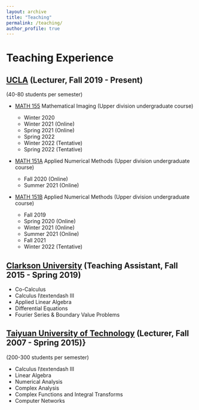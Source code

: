 ```yaml
---
layout: archive
title: "Teaching"
permalink: /teaching/
author_profile: true
---
```


Teaching Experience
================================
[UCLA](https://ww3.math.ucla.edu/) (Lecturer,  Fall 2019 - Present)
--------------------
(40-80 students per semester)

- [MATH 155](https://ww3.math.ucla.edu/courses/) Mathematical Imaging (Upper division undergraduate course) 
  - Winter 2020 
  - Winter 2021 (Online) 
  - Spring 2021 (Online) 
  - Spring 2022 
  - Winter 2022 (Tentative)
  - Spring 2022 (Tentative)

- [MATH 151A](https://ww3.math.ucla.edu/courses/)  Applied Numerical Methods (Upper division undergraduate course) 
  - Fall 2020 (Online)
  - Summer 2021 (Online)

- [MATH 151B](https://ww3.math.ucla.edu/courses/)  Applied Numerical Methods (Upper division undergraduate course) 
  - Fall 2019 
  - Spring 2020 (Online)
  - Winter 2021 (Online)
  - Summer 2021 (Online)
  - Fall 2021
  - Winter 2022 (Tentative)


[Clarkson University](https://www.clarkson.edu/) (Teaching Assistant, Fall 2015 - Spring 2019)
----------
- Co-Calculus
- Calculus I\textendash III
- Applied Linear Algebra
- Differential Equations
- Fourier Series \& Boundary Value Problems

[Taiyuan University of Technology](https://english.tyut.edu.cn/) (Lecturer, Fall 2007 - Spring 2015)} 
------------
(200-300 students per semester)

- Calculus I\textendash III
- Linear Algebra
- Numerical Analysis
- Complex Analysis
- Complex Functions and Integral Transforms
- Computer Networks
